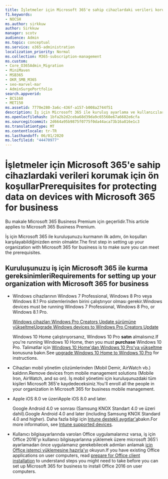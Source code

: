 ```yaml
---
title: İşletmeler için Microsoft 365'e sahip cihazlardaki verileri korumak için ön koşullar
f1.keywords:
- NOCSH
ms.author: sirkkuw
author: Sirkkuw
manager: scotv
audience: Admin
ms.topic: conceptual
ms.service: o365-administration
localization_priority: Normal
ms.collection: M365-subscription-management
ms.custom:
- Core_O365Admin_Migration
- MiniMaven
- MSB365
- OKR_SMB_M365
- seo-marvel-mar
- AdminSurgePortfolio
search.appverid:
- BCS160
- MET150
ms.assetid: 7770e280-3a6c-436f-a157-b008a2744f51
description: İş için Microsoft 365 ile kuruluş ayarlama ve kullanıcılarınızın cihazlarındaki iş verilerini koruma gereksinimleri hakkında bilgi edinin.
ms.openlocfilehash: 1bfa2b2d2ceba68d39da9c65560e67a6602e6cfa
ms.sourcegitcommit: 2d664a95b9875f0775f0da44aca73b16a816e1c3
ms.translationtype: MT
ms.contentlocale: tr-TR
ms.lasthandoff: 06/01/2020
ms.locfileid: "44470977"
---
```

# <a name="prerequisites-for-protecting-data-on-devices-with-microsoft-365-for-business"></a><span data-ttu-id="43240-103">İşletmeler için Microsoft 365'e sahip cihazlardaki verileri korumak için ön koşullar</span><span class="sxs-lookup"><span data-stu-id="43240-103">Prerequisites for protecting data on devices with Microsoft 365 for business</span></span>

<span data-ttu-id="43240-104">Bu makale Microsoft 365 Business Premium için geçerlidir.</span><span class="sxs-lookup"><span data-stu-id="43240-104">This article applies to Microsoft 365 Business Premium.</span></span>

<span data-ttu-id="43240-105">İş için Microsoft 365 ile kuruluşunuzu kurmanın ilk adımı, ön koşulları karşılayabildiğinizden emin olmaktır.</span><span class="sxs-lookup"><span data-stu-id="43240-105">The first step in setting up your organization with Microsoft 365 for business is to make sure you can meet the prerequisites.</span></span>
  
## <a name="requirements-for-setting-up-your-organization-with-microsoft-365-for-business"></a><span data-ttu-id="43240-106">Kuruluşunuzu iş için Microsoft 365 ile kurma gereksinimleri</span><span class="sxs-lookup"><span data-stu-id="43240-106">Requirements for setting up your organization with Microsoft 365 for business</span></span>

- <span data-ttu-id="43240-107">Windows cihazlarının Windows 7 Professional, Windows 8 Pro veya Windows 8.1 Pro sistemlerinden birini çalıştırıyor olması gerekir.</span><span class="sxs-lookup"><span data-stu-id="43240-107">Windows devices must be running Windows 7 Professional, Windows 8 Pro, or Windows 8.1 Pro.</span></span>
    
    [<span data-ttu-id="43240-108">Windows cihazları Windows Pro Creators Update sürümüne yükseltme</span><span class="sxs-lookup"><span data-stu-id="43240-108">Upgrade Windows devices to Windows Pro Creators Update</span></span>](upgrade-to-windows-pro-creators-update.md)
    
    <span data-ttu-id="43240-109">Windows 10 Home çalıştırıyorsanız, Windows 10 Pro **satın** almalısınız.</span><span class="sxs-lookup"><span data-stu-id="43240-109">If you're running Windows 10 Home, then you must **purchase** Windows  10 Pro.</span></span> <span data-ttu-id="43240-110">Talimatlar için [Windows 10 Home'dan Windows 10 Pro'ya yükseltme](https://support.office.com/article/0aee10c1-4d34-43ee-a325-579c6c2df90e?ui=en-US&rs=en-US&ad=US) konusuna bakın.</span><span class="sxs-lookup"><span data-stu-id="43240-110">See [upgrade Windows 10 Home to Windows 10 Pro](https://support.office.com/article/0aee10c1-4d34-43ee-a325-579c6c2df90e?ui=en-US&rs=en-US&ad=US) for instructions.</span></span> 
    
- <span data-ttu-id="43240-111">Cihazları mobil yönetim çözümlerinden (Mobil Demir, AirWatch vb.) kaldırın.</span><span class="sxs-lookup"><span data-stu-id="43240-111">Remove devices from mobile management solutions (Mobile Iron, AirWatch, and so on).</span></span> <span data-ttu-id="43240-112">İş mobil yönetimi için kuruluşunuzdaki tüm kişileri Microsoft 365'e kaydedeceksiniz.</span><span class="sxs-lookup"><span data-stu-id="43240-112">You'll enroll all the people in your organization in Microsoft 365 for business mobile management.</span></span>
    
- <span data-ttu-id="43240-113">Apple iOS 8.0 ve üzeri</span><span class="sxs-lookup"><span data-stu-id="43240-113">Apple iOS 8.0 and later.</span></span>
    
    <span data-ttu-id="43240-114">Google Android 4.0 ve sonrası (Samsung KNOX Standart 4.0 ve üzeri dahil).</span><span class="sxs-lookup"><span data-stu-id="43240-114">Google Android 4.0 and later (including Samsung KNOX Standard 4.0 and higher).</span></span> <span data-ttu-id="43240-115">Daha fazla bilgi için [Intune destekli aygıtlar'a](https://go.microsoft.com/fwlink/p/?linkid=852307)bakın.</span><span class="sxs-lookup"><span data-stu-id="43240-115">For more information, see [Intune supported devices](https://go.microsoft.com/fwlink/p/?linkid=852307).</span></span>
    
- <span data-ttu-id="43240-116">Kullanıcı bilgisayarlarında varolan Office uygulamalarınız varsa, iş için Office 2016'yı kullanıcı bilgisayarlarına yüklemek üzere microsoft 365'i ayarlamadan önce uygulamanız gerekebilecek adımları anlamak [için Office istemci yüklemesine hazırla'yı](prepare-for-office-client-deployment.md) okuyun.</span><span class="sxs-lookup"><span data-stu-id="43240-116">If you have existing Office applications on user computers, read [prepare for Office client installation](prepare-for-office-client-deployment.md) to understand steps you might need to take before you can set up Microsoft 365 for business to install Office 2016 on user computers.</span></span> 
